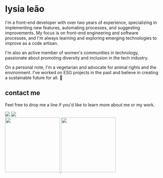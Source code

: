 # lysia leão

I'm a front-end developer with over two years of experience, specializing in implementing new features, automating processes, and suggesting improvements. My focus is on front-end engineering and software processes, and I'm always learning and exploring emerging technologies to improve as a code artisan.

I'm also an active member of women's communities in technology, passionate about promoting diversity and inclusion in the tech industry.

On a personal note, I'm a vegetarian and advocate for animal rights and the environment. I've worked on ESG projects in the past and believe in creating a sustainable future for all. 💚

## contact me

Feel free to drop me a line if you'd like to learn more about me or my work.

<div>
<a href = "mailto:lysialeao@gmail.com"><img src="https://img.shields.io/badge/Gmail-D14836?style=for-the-badge&logo=gmail&logoColor=white" target="_blank"></a>
<a href="https://www.linkedin.com/in/lysialeao/" target="_blank"><img src="https://img.shields.io/badge/-LinkedIn-%230077B5?style=for-the-badge&logo=linkedin&logoColor=white" target="_blank"></a>
</div>

<div>
  <a href="https://github.com/lysialeao">
  <img height="180em" src="https://github-readme-stats.vercel.app/api/top-langs/?username=lysialeao&layout=compact&langs_count=7&theme=dracula"/>
  <img height="180em" src="https://github-readme-stats.vercel.app/api?username=lysialeao&show_icons=true&theme=dracula&include_all_commits=true&count_private=true"/>
</div>